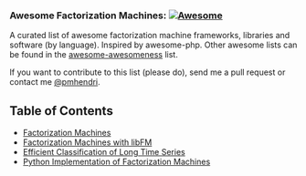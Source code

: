 ### Awesome Factorization Machines: [![Awesome](https://cdn.rawgit.com/sindresorhus/awesome/d7305f38d29fed78fa85652e3a63e154dd8e8829/media/badge.svg)](https://github.com/paulhendricks/awesome-fm)

A curated list of awesome factorization machine frameworks, libraries and software (by language). Inspired by awesome-php.
Other awesome lists can be found in the [awesome-awesomeness](https://github.com/bayandin/awesome-awesomeness) list.

If you want to contribute to this list (please do), send me a pull request or contact me [@pmhendri](https://www.twitter.com/pmhendri).

## Table of Contents

* [Factorization Machines](http://www.ismll.uni-hildesheim.de/pub/pdfs/Rendle2010FM.pdf)
* [Factorization Machines with libFM](http://citeseerx.ist.psu.edu/viewdoc/download?doi=10.1.1.442.5724&rep=rep1&type=pdf)
* [Efficient Classification of Long Time Series](http://www.ismll.uni-hildesheim.de/pub/pdfs/grabocka2012c.pdf)
* [Python Implementation of Factorization Machines](https://github.com/coreylynch/pyFM)
